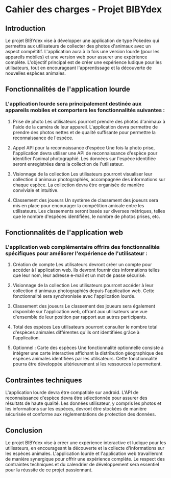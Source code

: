 # Cahier des charges - Projet BIBYdex
## Introduction
Le projet BIBYdex vise à développer une application de type Pokedex qui permettra aux utilisateurs de collecter des photos d'animaux avec un aspect compétitif. L'application aura à la fois une version lourde (pour les appareils mobiles) et une version web pour assurer une expérience complète. L'objectif principal est de créer une expérience ludique pour les utilisateurs, tout en encourageant l'apprentissage et la découverte de nouvelles espèces animales.

## Fonctionnalités de l'application lourde
### L'application lourde sera principalement destinée aux appareils mobiles et comportera les fonctionnalités suivantes :

1. Prise de photo
Les utilisateurs pourront prendre des photos d'animaux à l'aide de la caméra de leur appareil. L'application devra permettre de prendre des photos nettes et de qualité suffisante pour permettre la reconnaissance de l'espèce.

2. Appel API pour la reconnaissance d'espèce
Une fois la photo prise, l'application devra utiliser une API de reconnaissance d'espèce pour identifier l'animal photographié. Les données sur l'espèce identifiée seront enregistrées dans la collection de l'utilisateur.

3. Visionnage de la collection
Les utilisateurs pourront visualiser leur collection d'animaux photographiés, accompagnée des informations sur chaque espèce. La collection devra être organisée de manière conviviale et intuitive.

4. Classement des joueurs
Un système de classement des joueurs sera mis en place pour encourager la compétition amicale entre les utilisateurs. Les classements seront basés sur diverses métriques, telles que le nombre d'espèces identifiées, le nombre de photos prises, etc.

## Fonctionnalités de l'application web
### L'application web complémentaire offrira des fonctionnalités spécifiques pour améliorer l'expérience de l'utilisateur :

1. Création de compte
Les utilisateurs devront créer un compte pour accéder à l'application web. Ils devront fournir des informations telles que leur nom, leur adresse e-mail et un mot de passe sécurisé.

2. Visionnage de la collection
Les utilisateurs pourront accéder à leur collection d'animaux photographiés depuis l'application web. Cette fonctionnalité sera synchronisée avec l'application lourde.

3. Classement des joueurs
Le classement des joueurs sera également disponible sur l'application web, offrant aux utilisateurs une vue d'ensemble de leur position par rapport aux autres participants.

4. Total des espèces
Les utilisateurs pourront consulter le nombre total d'espèces animales différentes qu'ils ont identifiées grâce à l'application.

5. Optionnel : Carte des espèces
Une fonctionnalité optionnelle consiste à intégrer une carte interactive affichant la distribution géographique des espèces animales identifiées par les utilisateurs. Cette fonctionnalité pourra être développée ultérieurement si les ressources le permettent.

## Contraintes techniques
L'application lourde devra être compatible sur android.
L'API de reconnaissance d'espèce devra être sélectionnée pour assurer des résultats de haute qualité.
Les données utilisateur, y compris les photos et les informations sur les espèces, devront être stockées de manière sécurisée et conforme aux réglementations de protection des données.


## Conclusion
Le projet BIBYdex vise à créer une expérience interactive et ludique pour les utilisateurs, en encourageant la découverte et la collecte d'informations sur les espèces animales. L'application lourde et l'application web travailleront de manière synergique pour offrir une expérience complète. Le respect des contraintes techniques et du calendrier de développement sera essentiel pour la réussite de ce projet passionnant.
